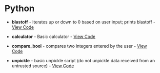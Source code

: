 # Python

* **blastoff** - Iterates up or down to 0 based on user input; prints blastoff - [View Code](https://github.com/SageWare/Python/blob/master/blastoff/blastoff.py)

* **calculator** - Basic calculator - [View Code](https://github.com/SageWare/Python/blob/master/calculator/calculator.py)

* **compare_bool** - compares two integers entered by the user - [View Code](https://github.com/SageWare/Python/blob/master/compare_bool/compare_bool.py)

* **unpickle** - basic unpickle script (do not unpickle data received from an untrusted source) - [View Code](https://github.com/SageWare/Python/blob/master/unpickle/unpickle.py)
